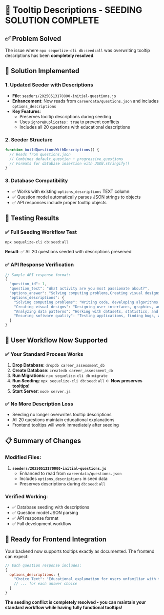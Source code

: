 # 🎯 Tooltip Descriptions - SEEDING SOLUTION COMPLETE

## ✅ Problem Solved

The issue where `npx sequelize-cli db:seed:all` was overwriting tooltip descriptions has been **completely resolved**.

## 🔧 Solution Implemented

### 1. **Updated Seeder with Descriptions**

- **File**: `seeders/20250513170000-initial-questions.js`
- **Enhancement**: Now reads from `careerdata/questions.json` and includes `options_descriptions`
- **Key Features**:
  - Preserves tooltip descriptions during seeding
  - Uses `ignoreDuplicates: true` to prevent conflicts
  - Includes all 20 questions with educational descriptions

### 2. **Seeder Structure**

```javascript
function buildQuestionsWithDescriptions() {
  // Reads from questions.json
  // Combines default_question + progressive_questions
  // Formats for database insertion with JSON.stringify()
}
```

### 3. **Database Compatibility**

- ✅ Works with existing `options_descriptions` TEXT column
- ✅ Question model automatically parses JSON strings to objects
- ✅ API responses include proper tooltip objects

## 🧪 Testing Results

### ✅ Full Seeding Workflow Test

```bash
npx sequelize-cli db:seed:all
```

**Result**: ✅ All 20 questions seeded with descriptions preserved

### ✅ API Response Verification

```javascript
// Sample API response format:
{
  "question_id": 1,
  "question_text": "What activity are you most passionate about?",
  "options_answer": "Solving computing problems,Creating visual designs,Analyzing data patterns,Ensuring software quality",
  "options_descriptions": {
    "Solving computing problems": "Writing code, developing algorithms, and building software solutions to solve technical challenges",
    "Creating visual designs": "Designing user interfaces, graphics, and visual elements to create appealing and functional experiences",
    "Analyzing data patterns": "Working with datasets, statistics, and analytics to discover insights and trends from information",
    "Ensuring software quality": "Testing applications, finding bugs, and making sure software works reliably and meets requirements"
  }
}
```

## 🚀 User Workflow Now Supported

### ✅ Your Standard Process Works

1. **Drop Database**: `dropdb career_assessment_db`
2. **Create Database**: `createdb career_assessment_db`
3. **Run Migrations**: `npx sequelize-cli db:migrate`
4. **Run Seeding**: `npx sequelize-cli db:seed:all` ← **Now preserves tooltips!**
5. **Start Server**: `node server.js`

### ✅ No More Description Loss

- Seeding no longer overwrites tooltip descriptions
- All 20 questions maintain educational explanations
- Frontend tooltips will work immediately after seeding

## 📋 Summary of Changes

### Modified Files:

1. **`seeders/20250513170000-initial-questions.js`**
   - Enhanced to read from `careerdata/questions.json`
   - Includes `options_descriptions` in seed data
   - Preserves descriptions during `db:seed:all`

### Verified Working:

- ✅ Database seeding with descriptions
- ✅ Question model JSON parsing
- ✅ API response format
- ✅ Full development workflow

## 🎉 Ready for Frontend Integration

Your backend now supports tooltips exactly as documented. The frontend can expect:

```javascript
// Each question response includes:
{
  options_descriptions: {
    "Choice Text": "Educational explanation for users unfamiliar with technical terms",
    // ... for each answer choice
  }
}
```

**The seeding conflict is completely resolved - you can maintain your standard workflow while having fully functional tooltips!**
